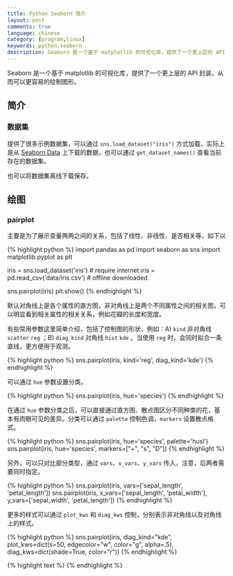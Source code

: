 ```yaml
---
title: Python Seaborn 简介
layout: post
comments: true
language: chinese
category: [program,linux]
keywords: python,seaborn
description: Seaborn 是一个基于 matplotlib 的可视化库，提供了一个更上层的 API 封装，从而可以更容易的绘制图形。
---
```


Seaborn 是一个基于 matplotlib 的可视化库，提供了一个更上层的 API 封装，从而可以更容易的绘制图形。

<!-- more -->



## 简介

### 数据集

提供了很多示例数据集，可以通过 `sns.load_dataset("iris")` 方式加载，实际上是从 [Seaborn Data](https://github.com/mwaskom/seaborn-data) 上下载的数据，也可以通过 `get_dataset_names()` 查看当前存在的数据集。

也可以将数据集离线下载保存。

## 绘图

### pairplot

主要是为了展示变量两两之间的关系，包括了线性、非线性、是否相关等，如下以

{% highlight python %}
import pandas as pd
import seaborn as sns
import matplotlib.pyplot as plt

iris = sns.load_dataset('iris')     # require internet
iris = pd.read_csv('data/iris.csv') # offline downloaded

sns.pairplot(iris)
plt.show()
{% endhighlight %}

默认对角线上是各个属性的直方图，非对角线上是两个不同属性之间的相关图，可以明显看到相关属性的相关关系，例如花瓣的长度和宽度。

有些常用参数这里简单介绍，包括了控制图的形状，例如：A) `kind` 非对角线 `scatter` `reg` ；B) `diag_kind` 对角线 `hist` `kde` 。当使用 `reg` 时，会同时拟合一条直线，更方便用于观测。

{% highlight python %}
sns.pairplot(iris, kind='reg', diag_kind='kde')
{% endhighlight %}

可以通过 `hue` 参数设置分类。

{% highlight python %}
sns.pairplot(iris, hue='species')
{% endhighlight %}

在通过 `hue` 参数分类之后，可以直接通过直方图、散点图区分不同种类的花，基本有肉眼可见的差异。分类可以通过 `palette` 控制色调，`markers` 设置散点格式。

{% highlight python %}
sns.pairplot(iris, hue='species', palette='husl')
sns.pairplot(iris, hue='species', markers=["+", "s", "D"])
{% endhighlight %}

另外，可以只对比部分类型，通过 `vars`、`x_vars`、`y_vars` 传入，注意，后两者需要同时指定。

{% highlight python %}
sns.pairplot(iris, vars=['sepal_length', 'petal_length'])
sns.pairplot(iris, x_vars=['sepal_length', 'petal_width'],
	y_vars=['sepal_width', 'petal_length'])
{% endhighlight %}

更多的样式可以通过 `plot_kws` 和 `diag_kws` 控制，分别表示非对角线以及对角线上的样式。

{% highlight python %}
sns.pairplot(iris, diag_kind="kde",
	plot_kws=dict(s=50, edgecolor="w", color="g", alpha=.5),
	diag_kws=dict(shade=True, color="r"))
{% endhighlight %}

<!--
## 参考

http://seaborn.pydata.org/

一个不错的数据可视化网站
https://www.gapminder.org/
-->


{% highlight text %}
{% endhighlight %}
